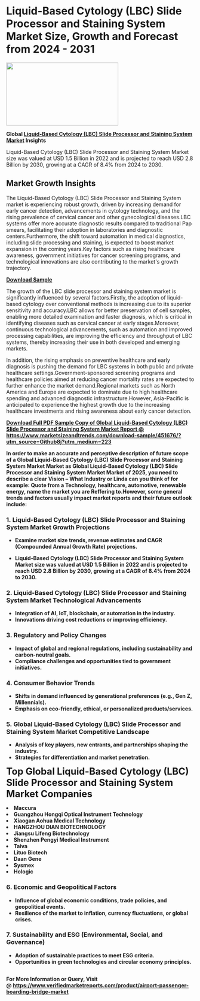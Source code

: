 <H1>Liquid-Based Cytology (LBC) Slide Processor and Staining System Market Size, Growth and Forecast from 2024 - 2031</H1><img class="aligncenter size-medium wp-image-584254" src="https://thirdeyenews.in/wp-content/uploads/2024/09/Global-Market-Research-300x168.jpeg" alt="" width="300" height="168" /><p><strong>Global&nbsp;<a href="https://www.marketsizeandtrends.com/download-sample/451676/?utm_source=Github8j?utm_medium=223">Liquid-Based Cytology (LBC) Slide Processor and Staining System Market</a> Insights</strong></p><p>Liquid-Based Cytology (LBC) Slide Processor and Staining System Market size was valued at USD 1.5 Billion in 2022 and is projected to reach USD 2.8 Billion by 2030, growing at a CAGR of 8.4% from 2024 to 2030.</p><p><h2>Market Growth Insights</h2> <p>The Liquid-Based Cytology (LBC) Slide Processor and Staining System market is experiencing robust growth, driven by increasing demand for early cancer detection, advancements in cytology technology, and the rising prevalence of cervical cancer and other gynecological diseases.LBC systems offer more accurate diagnostic results compared to traditional Pap smears, facilitating their adoption in laboratories and diagnostic centers.Furthermore, the shift toward automation in medical diagnostics, including slide processing and staining, is expected to boost market expansion in the coming years.Key factors such as rising healthcare awareness, government initiatives for cancer screening programs, and technological innovations are also contributing to the market's growth trajectory.</p> <p><strong><a href="#">Download Sample</a></strong></p> <p>The growth of the LBC slide processor and staining system market is significantly influenced by several factors.Firstly, the adoption of liquid-based cytology over conventional methods is increasing due to its superior sensitivity and accuracy.LBC allows for better preservation of cell samples, enabling more detailed examination and faster diagnosis, which is critical in identifying diseases such as cervical cancer at early stages.Moreover, continuous technological advancements, such as automation and improved processing capabilities, are improving the efficiency and throughput of LBC systems, thereby increasing their use in both developed and emerging markets.</p> <p>In addition, the rising emphasis on preventive healthcare and early diagnosis is pushing the demand for LBC systems in both public and private healthcare settings.Government-sponsored screening programs and healthcare policies aimed at reducing cancer mortality rates are expected to further enhance the market demand.Regional markets such as North America and Europe are expected to dominate due to high healthcare spending and advanced diagnostic infrastructure.However, Asia-Pacific is anticipated to experience the highest growth due to the increasing healthcare investments and rising awareness about early cancer detection.</p> <p><strong><a href="#"></p><p><span class=""><strong>Download Full PDF Sample Copy of Global Liquid-Based Cytology (LBC) Slide Processor and Staining System Market Report</strong> @ <a href="https://www.marketsizeandtrends.com/download-sample/451676/?utm_source=Github8j?utm_medium=223" target="_blank">https://www.marketsizeandtrends.com/download-sample/451676/?utm_source=Github8j?utm_medium=223</a></span></p><p>In order to make an accurate and perceptive description of future scope of a Global&nbsp;Liquid-Based Cytology (LBC) Slide Processor and Staining System Market Market as Global&nbsp;Liquid-Based Cytology (LBC) Slide Processor and Staining System Market Market of 2025, you need to describe a clear Vision &ndash; What Industry or Linda can you think of for example: Quote from a Technology, healthcare, automotive, renewable energy, name the market you are Reffering to.However, some general trends and factors usually impact market reports and their future outlook include:</p><h3>1.&nbsp;<strong>Liquid-Based Cytology (LBC) Slide Processor and Staining System Market Growth Projections</strong></h3><ul><li>Examine market size trends, revenue estimates and CAGR (Compounded Annual Growth Rate) projections.</li><li><p>Liquid-Based Cytology (LBC) Slide Processor and Staining System Market size was valued at USD 1.5 Billion in 2022 and is projected to reach USD 2.8 Billion by 2030, growing at a CAGR of 8.4% from 2024 to 2030.</p></li></ul><h3>2.&nbsp;<strong>Liquid-Based Cytology (LBC) Slide Processor and Staining System Market Technological Advancements</strong></h3><ul><li>Integration of AI, IoT, blockchain, or automation in the industry.</li><li>Innovations driving cost reductions or improving efficiency.</li></ul><h3>3.&nbsp;<strong>Regulatory and Policy Changes</strong></h3><ul><li>Impact of global and regional regulations, including sustainability and carbon-neutral goals.</li><li>Compliance challenges and opportunities tied to government initiatives.</li></ul><h3>4.&nbsp;<strong>Consumer Behavior Trends</strong></h3><ul><li>Shifts in demand influenced by generational preferences (e.g., Gen Z, Millennials).</li><li>Emphasis on eco-friendly, ethical, or personalized products/services.</li></ul><h3>5.&nbsp;<strong>Global Liquid-Based Cytology (LBC) Slide Processor and Staining System Market Competitive Landscape</strong></h3><ul><li>Analysis of key players, new entrants, and partnerships shaping the industry.</li><li>Strategies for differentiation and market penetration.</li></ul><p data-pm-slice="1 1 []"><span style="color: inherit; font-family: inherit; font-size: 25px;">Top Global Liquid-Based Cytology (LBC) Slide Processor and Staining System Market Companies</span></p><div class="" data-test-id=""><p><li>Maccura</li><li> Guangzhou Hongqi Optical Instrument Technology</li><li> Xiaogan Aohua Medical Technology</li><li> HANGZHOU DIAN BIOTECHNOLOGY</li><li> Jiangsu Lifeng Biotechnology</li><li> Shenzhen Pengyi Medical Instrument</li><li> Taiva</li><li> Lituo Biotech</li><li> Daan Gene</li><li> Sysmex</li><li> Hologic</li></p></div><h3>6.&nbsp;<strong>Economic and Geopolitical Factors</strong></h3><ul><li>Influence of global economic conditions, trade policies, and geopolitical events.</li><li>Resilience of the market to inflation, currency fluctuations, or global crises.</li></ul><h3>7.&nbsp;<strong>Sustainability and ESG (Environmental, Social, and Governance)</strong></h3><ul><li>Adoption of sustainable practices to meet ESG criteria.</li><li>Opportunities in green technologies and circular economy principles.</li></ul><h2><strong style="font-size: 14px;">For More Information or Query, Visit @&nbsp;</strong><a style="background-color: #ffffff; font-size: 14px;" href="https://www.marketsizeandtrends.com/report/liquid-based-cytology-lbc-slide-processor-and-staining-system-market/" target="_blank">https://www.verifiedmarketreports.com/product/airport-passenger-boarding-bridge-market</a></h2>